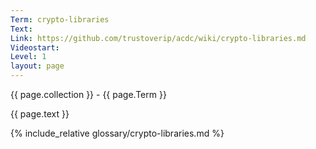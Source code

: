 ```yaml
---
Term: crypto-libraries
Text: 
Link: https://github.com/trustoverip/acdc/wiki/crypto-libraries.md
Videostart: 
Level: 1
layout: page
---
```


{{ page.collection }} - {{ page.Term }}

   {{ page.text }}

{% include_relative glossary/crypto-libraries.md %}
